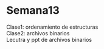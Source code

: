 # Semana13
Clase1: ordenamiento de estructuras <br/>
Clase2: archivos binarios <br/>
Lecutra y ppt de archivos binarios <br/>

